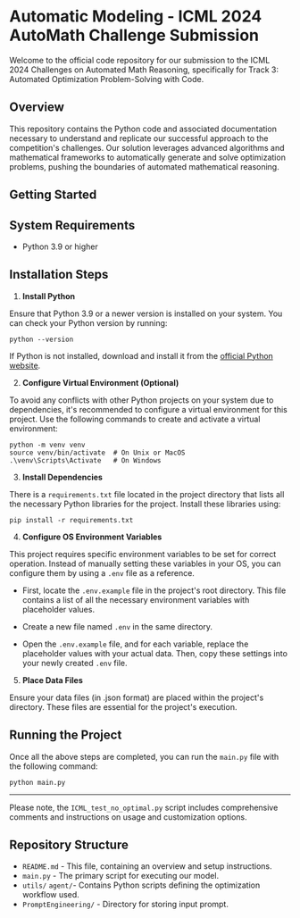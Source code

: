 # Automatic Modeling - ICML 2024 AutoMath Challenge Submission

Welcome to the official code repository for our submission to the ICML 2024 Challenges on Automated Math Reasoning, specifically for Track 3: Automated Optimization Problem-Solving with Code.

## Overview

This repository contains the Python code and associated documentation necessary to understand and replicate our successful approach to the competition's challenges. Our solution leverages advanced algorithms and mathematical frameworks to automatically generate and solve optimization problems, pushing the boundaries of automated mathematical reasoning.


## Getting Started

## System Requirements

- Python 3.9 or higher

## Installation Steps

1. **Install Python**

Ensure that Python 3.9 or a newer version is installed on your system. You can check your Python version by running:

```shell
python --version
```

If Python is not installed, download and install it from the [official Python website](https://www.python.org/downloads/).

2. **Configure Virtual Environment (Optional)**

To avoid any conflicts with other Python projects on your system due to dependencies, it's recommended to configure a virtual environment for this project. Use the following commands to create and activate a virtual environment:

```shell
python -m venv venv
source venv/bin/activate  # On Unix or MacOS
.\venv\Scripts\Activate   # On Windows
```

3. **Install Dependencies**

There is a `requirements.txt` file located in the project directory that lists all the necessary Python libraries for the project. Install these libraries using:

```shell
pip install -r requirements.txt
```

4. **Configure OS Environment Variables**

This project requires specific environment variables to be set for correct operation. Instead of manually setting these variables in your OS, you can configure them by using a `.env` file as a reference. 

- First, locate the `.env.example` file in the project's root directory. This file contains a list of all the necessary environment variables with placeholder values.
  
- Create a new file named `.env` in the same directory.

- Open the `.env.example` file, and for each variable, replace the placeholder values with your actual data. Then, copy these settings into your newly created `.env` file.

5. **Place Data Files**

Ensure your data files (in .json format) are placed within the project's directory. These files are essential for the project's execution.

## Running the Project

Once all the above steps are completed, you can run the `main.py` file with the following command:

```shell
python main.py
```
---

Please note, the `ICML_test_no_optimal.py` script includes comprehensive comments and instructions on usage and customization options.

## Repository Structure

- `README.md` - This file, containing an overview and setup instructions.
- `main.py` - The primary script for executing our model.
- `utils/` `agent/`- Contains Python scripts defining the optimization workflow used.
- `PromptEngineering/` - Directory for storing input prompt.


